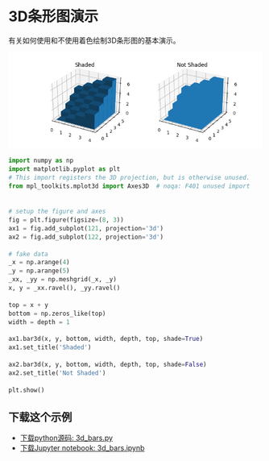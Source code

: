 # 3D条形图演示

有关如何使用和不使用着色绘制3D条形图的基本演示。

![3D条形图演示](/static/images/gallery/sphx_glr_3d_bars_001.png)

```python
import numpy as np
import matplotlib.pyplot as plt
# This import registers the 3D projection, but is otherwise unused.
from mpl_toolkits.mplot3d import Axes3D  # noqa: F401 unused import


# setup the figure and axes
fig = plt.figure(figsize=(8, 3))
ax1 = fig.add_subplot(121, projection='3d')
ax2 = fig.add_subplot(122, projection='3d')

# fake data
_x = np.arange(4)
_y = np.arange(5)
_xx, _yy = np.meshgrid(_x, _y)
x, y = _xx.ravel(), _yy.ravel()

top = x + y
bottom = np.zeros_like(top)
width = depth = 1

ax1.bar3d(x, y, bottom, width, depth, top, shade=True)
ax1.set_title('Shaded')

ax2.bar3d(x, y, bottom, width, depth, top, shade=False)
ax2.set_title('Not Shaded')

plt.show()
```

## 下载这个示例
            
- [下载python源码: 3d_bars.py](https://matplotlib.org/_downloads/3d_bars.py)
- [下载Jupyter notebook: 3d_bars.ipynb](https://matplotlib.org/_downloads/3d_bars.ipynb)